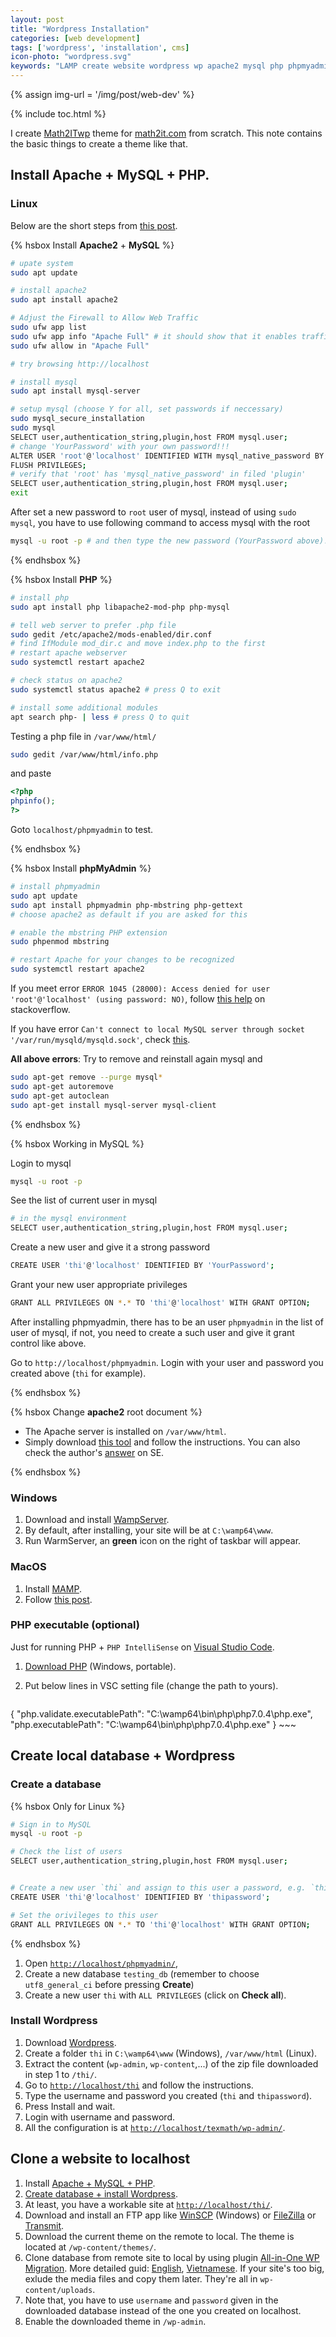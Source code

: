 ```yaml
---
layout: post
title: "Wordpress Installation"
categories: [web development]
tags: ['wordpress', 'installation', cms]
icon-photo: "wordpress.svg"
keywords: "LAMP create website wordpress wp apache2 mysql php phpmyadmin run locally database MAMP WAMP WampServer www clone a website to localhost locally theme template desgin PHP visual studio code vsc PHP IntelliSense database ftp app winscp filezilla transmit localhost"
---
```


{% assign img-url = '/img/post/web-dev' %}

{% include toc.html %}

I create [Math2ITwp](https://github.com/dinhanhthi/math2itwp) theme for [math2it.com](https://math2it.com) from scratch. This note contains the basic things to create a theme like that.

## Install Apache + MySQL + PHP.

### Linux

Below are the short steps from [this post](https://www.digitalocean.com/community/tutorials/how-to-install-linux-apache-mysql-php-lamp-stack-ubuntu-18-04).

{% hsbox Install **Apache2** + **MySQL** %}

~~~ bash
# upate system
sudo apt update

# install apache2
sudo apt install apache2

# Adjust the Firewall to Allow Web Traffic
sudo ufw app list
sudo ufw app info "Apache Full" # it should show that it enables traffic to ports 80 and 443
sudo ufw allow in "Apache Full"

# try browsing http://localhost
~~~

~~~ bash
# install mysql
sudo apt install mysql-server

# setup mysql (choose Y for all, set passwords if neccessary)
sudo mysql_secure_installation
sudo mysql
SELECT user,authentication_string,plugin,host FROM mysql.user;
# change 'YourPassword' with your own password!!!
ALTER USER 'root'@'localhost' IDENTIFIED WITH mysql_native_password BY 'YourPassword';
FLUSH PRIVILEGES;
# verify that 'root' has 'mysql_native_password' in filed 'plugin'
SELECT user,authentication_string,plugin,host FROM mysql.user;
exit
~~~

After set a new password to `root` user of mysql, instead of using `sudo mysql`, you have to use following command to access mysql with the root

~~~ bash
mysql -u root -p # and then type the new password (YourPassword above)!
~~~

{% endhsbox %}

{% hsbox Install **PHP** %}

~~~ bash
# install php
sudo apt install php libapache2-mod-php php-mysql

# tell web server to prefer .php file
sudo gedit /etc/apache2/mods-enabled/dir.conf
# find IfModule mod_dir.c and move index.php to the first
# restart apache webserver
sudo systemctl restart apache2

# check status on apache2
sudo systemctl status apache2 # press Q to exit

# install some additional modules
apt search php- | less # press Q to quit
~~~

Testing a php file in `/var/www/html/`

~~~ bash
sudo gedit /var/www/html/info.php
~~~

and paste

~~~ php
<?php
phpinfo();
?>
~~~

Goto `localhost/phpmyadmin` to test.

{% endhsbox %}

{% hsbox Install **phpMyAdmin** %}

~~~ bash
# install phpmyadmin
sudo apt update
sudo apt install phpmyadmin php-mbstring php-gettext
# choose apache2 as default if you are asked for this

# enable the mbstring PHP extension
sudo phpenmod mbstring

# restart Apache for your changes to be recognized
sudo systemctl restart apache2
~~~

If you meet error `ERROR 1045 (28000): Access denied for user 'root'@'localhost' (using password: NO)`, follow [this help](https://stackoverflow.com/a/48748685/1323473) on stackoverflow.

If you have error `Can't connect to local MySQL server through socket '/var/run/mysqld/mysqld.sock'`, check [this](https://stackoverflow.com/questions/11990708/error-cant-connect-to-local-mysql-server-through-socket-var-run-mysqld-mysq).

**All above errors**: Try to remove and reinstall again mysql and

~~~ bash
sudo apt-get remove --purge mysql*
sudo apt-get autoremove
sudo apt-get autoclean
sudo apt-get install mysql-server mysql-client
~~~

{% endhsbox %}

{% hsbox Working in MySQL %}

Login to mysql

~~~ bash
mysql -u root -p
~~~

See the list of current user in mysql

~~~ bash
# in the mysql environment
SELECT user,authentication_string,plugin,host FROM mysql.user;
~~~

Create a new user and give it a strong password

~~~ bash
CREATE USER 'thi'@'localhost' IDENTIFIED BY 'YourPassword';
~~~

Grant your new user appropriate privileges

~~~ bash
GRANT ALL PRIVILEGES ON *.* TO 'thi'@'localhost' WITH GRANT OPTION;
~~~

After installing phpmyadmin, there has to be an user `phpmyadmin` in the list of user of mysql, if not, you need to create a such user and give it grant control like above.

Go to `http://localhost/phpmyadmin`. Login with your user and password you created above (`thi` for example).

{% endhsbox %}

{% hsbox Change **apache2** root document %}

- The Apache server is installed on `/var/www/html`.
- Simply download [this tool](https://github.com/hsb4995/Apachange) and follow the instructions. You can also check the author's [answer](https://askubuntu.com/a/738527/248456) on SE.

{% endhsbox %}

### Windows

1. Download and install [WampServer](http://www.wampserver.com/en/).
2. By default, after installing, your site will be at `C:\wamp64\www`.
3. Run WarmServer, an **green** icon on the right of taskbar will appear.

### MacOS

1. Install [MAMP](https://www.mamp.info/en/downloads/).
2. Follow [this post](https://www.taniarascia.com/local-environment/).

### PHP executable (optional)

Just for running PHP + `PHP IntelliSense` on [Visual Studio Code](/visual-studio-code).

1. [Download PHP](https://windows.php.net/download/) (Windows, portable).
2. Put below lines in VSC setting file (change the path to yours).

    ~~~ json
{
    "php.validate.executablePath": "C:\\wamp64\\bin\\php\\php7.0.4\\php.exe",
    "php.executablePath": "C:\\wamp64\\bin\\php\\php7.0.4\\php.exe"
}
    ~~~

## Create local database + Wordpress

### Create a database

{% hsbox Only for Linux %}

~~~ bash
# Sign in to MySQL
mysql -u root -p

# Check the list of users
SELECT user,authentication_string,plugin,host FROM mysql.user;


# Create a new user `thi` and assign to this user a password, e.g. `thipassword`
CREATE USER 'thi'@'localhost' IDENTIFIED BY 'thipassword';

# Set the orivileges to this user
GRANT ALL PRIVILEGES ON *.* TO 'thi'@'localhost' WITH GRANT OPTION;
~~~

{% endhsbox %}

1. Open [`http://localhost/phpmyadmin/`](http://localhost/phpmyadmin/),
2. Create a new database `testing_db` (remember to choose `utf8_general_ci` before pressing **Create**)
3. Create a new user `thi` with `ALL PRIVILEGES` (click on **Check all**).

### Install Wordpress

1. Download [Wordpress](https://wordpress.org/download/).
2. Create a folder `thi` in `C:\wamp64\www` (Windows), `/var/www/html` (Linux).
3. Extract the content (`wp-admin`, `wp-content`,...) of the zip file downloaded in step 1 to `/thi/`.
4. Go to [`http://localhost/thi`](http://localhost/thi) and follow the instructions.
5. Type the username and password you created (`thi` and `thipassword`).
6. Press Install and wait.
7. Login with username and password.
8. All the configuration is at [`http://localhost/texmath/wp-admin/`](http://localhost/texmath/wp-admin/).

## Clone a website to localhost

1. Install [Apache + MySQL + PHP](#install-apache--mysql--php).
2. [Create database + install Wordpress](#create-local-database--wordpress).
3. At least, you have a workable site at [`http://localhost/thi/`](http://localhost/thi/).
4. Download and install an FTP app like [WinSCP](WinSCP) (Windows) or [FileZilla](https://filezilla-project.org/download.php?platform=linux) or [Transmit]([Transmit](https://panic.com/transmit/)).
5. Download the current theme on the remote to local. The theme is located at `/wp-content/themes/`.
6. Clone database from remote site to local by using plugin [All-in-One WP Migration](https://wordpress.org/plugins/all-in-one-wp-migration/). More detailed guid: [English](https://wpshout.com/quick-guides/all-in-one-wp-migration/), [Vietnamese](https://wiki.matbao.net/kb/huong-dan-chuyen-du-lieu-website-wordpress-bang-plugin-all-in-one-wp-migration/). If your site's too big, exlude the media files and copy them later. They're all in `wp-content/uploads`.
7. Note that, you have to use `username` and `password` given in the downloaded database instead of the one you created on localhost.
8. Enable the downloaded theme in `/wp-admin`.
